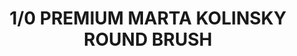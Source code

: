 ---
layout: product
title: "1/0 PREMIUM MARTA KOLINSKY ROUND BRUSH"
price: "2000" 
desc: "Četkica"
img_path: "/assets/img/A.MIG-8602.webp"
brand: "AMMO"
available: false
special_offer: false
new: false
soon: false
cat: "070000"
subcat: "070100"
subsubcat: "070102"
sifra: "A.MIG-8602"
popular: false
spec: false
---